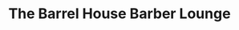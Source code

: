 ---
title: "The Barrel House Barber Lounge"
url: /kansas-city/the-barrel-house-barber-lounge/
shop: Friseur
---